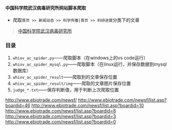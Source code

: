 #### 中国科学院武汉病毒研究所网站脚本爬取
- 爬取`首页 >> 新闻动态 >> 科学传播|首页 >> 科研进展`分类下的文章
> [中国科学院武汉病毒研究所](http://www.whiov.ac.cn/xwdt_105286/kydt/)

### 目录
1. `whiov_ac_spider.py`——爬取脚本（在windows上的vs code运行）
1. `whiov_ac_spider_mysql.py`——爬取脚本（在linux运行，并保存数据到mysql数据库）
2. `whiov_ac_spider_result`——爬取到的文章保存位置
3. `whiov_ac_spider_result/img`——爬取的文章图片保存位置
4. `judge_*.txt`——保存判断值，用于判断上次爬取位置


http://www.ebiotrade.com/newsf/
http://www.ebiotrade.com/newsf/list.asp?boardid=46
http://www.ebiotrade.com/newsf/list.asp?boardid=10
http://www.ebiotrade.com/newsf/list.asp?boardid=8
http://www.ebiotrade.com/newsf/list.asp?boardid=3
http://www.ebiotrade.com/newsf/list.asp?boardid=0

